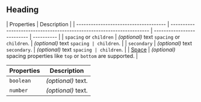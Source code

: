 ## Heading

| Properties                            | Description                                                           |
| ------------------------------------- | --------------------------------------------------------------------- | -------------------------- | ---------- |
| `spacing` or `children`               | _(optional)_ text `spacing` or `children`.                            | _(optional)_ text `spacing | children`. |
| `secondary`                           | _(optional)_ text `secondary`.                                        | _(optional)_ text `spacing | children`. |
| [Space](/__mocks__/SpaceComponent.md) | _(optional)_ spacing properties like `top` or `bottom` are supported. |

| Properties | Description        |
| ---------- | ------------------ |
| `boolean`  | _(optional)_ text. |
| `number`   | _(optional)_ text. |

